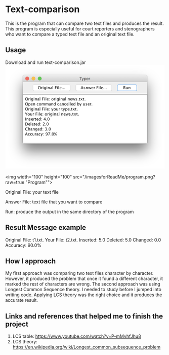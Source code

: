 # Text-comparison
This is the program that can compare two text files and produces the result. This program is especially useful for court reporters and stenographers who want to compare a typed text file and an original text file.  

## Usage
Download and run text-comparison.jar
![Alt text](/imagesforReadMe/program.png?raw=true "Program")

<img width="100" height="100" src="/imagesforReadMe/program.png?raw=true "Program"">


Original File: your text file

Answer File: text file that you want to compare

Run: produce the output in the same directory of the program 

## Result Message example
Original File: t1.txt.
Your File: t2.txt.
Inserted: 5.0
Deleted: 5.0
Changed: 0.0
Accuracy: 90.0%

## How I approach
My first approach was comparing two text files character by character. However, it produced the problem that once it found a different character, it marked the rest of characters are wrong. 
The second approach was using Longest Common Sequence theory. I needed to study before I jumped into writing code. 
Applying LCS theory was the right choice and it produces the accurate result. 

## Links and references that helped me to finish the project 
1. LCS table: https://www.youtube.com/watch?v=P-mMvhfJhu8
2. LCS theory: https://en.wikipedia.org/wiki/Longest_common_subsequence_problem



